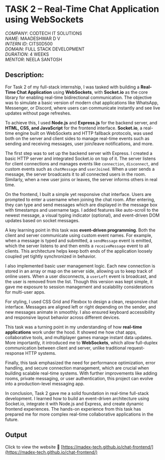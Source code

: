 # TASK 2 – Real-Time Chat Application using WebSockets

*COMPANY*: CODTECH IT SOLUTIONS  
*NAME*: MAADESHWAR D V  
*INTERN ID*: CITS0D500  
*DOMAIN*: FULL STACK DEVELOPMENT  
*DURATION*: 4 WEEKS  
*MENTOR*: NEELA SANTOSH  

## Description:

For Task 2 of my full-stack internship, I was tasked with building a **Real-Time Chat Application** using **WebSockets**, with **Socket.io** as the core library for enabling real-time bidirectional communication. The objective was to simulate a basic version of modern chat applications like WhatsApp, Messenger, or Discord, where users can communicate instantly and see live updates without page refreshes.

To achieve this, I used **Node.js** and **Express.js** for the backend server, and **HTML, CSS, and JavaScript** for the frontend interface. **Socket.io**, a real-time engine built on WebSockets and HTTP fallback protocols, was used both on the server and client sides to manage real-time events such as sending and receiving messages, user join/leave notifications, and more.

The first step was to set up the backend server with Express. I created a basic HTTP server and integrated Socket.io on top of it. The server listens for client connections and manages events like `connection`, `disconnect`, and custom events such as `chatMessage` and `userJoined`. When a user sends a message, the server broadcasts it to all connected users in the room. Similarly, when a new user joins or leaves, the server informs others in real time.

On the frontend, I built a simple yet responsive chat interface. Users are prompted to enter a username when joining the chat room. After entering, they can type and send messages which are displayed in the message box with timestamps and username tags. I added features like auto-scroll to the newest message, a visual typing indicator (optional), and event-driven DOM updates based on socket messages.

A key learning point in this task was **event-driven programming**. Both the client and server communicate using custom event names. For example, when a message is typed and submitted, a `sendMessage` event is emitted, which the server listens to and then emits a `receiveMessage` event to all clients. This architecture helps keep both ends of the application loosely coupled yet tightly synchronized in behavior.

I also implemented basic user management logic. Each new connection is stored in an array or map on the server side, allowing us to keep track of online users. When a user disconnects, a `userLeft` event is broadcast, and the user is removed from the list. Though this version was kept simple, it gave me exposure to session management and scalability considerations for multi-user apps.

For styling, I used CSS Grid and Flexbox to design a clean, responsive chat interface. Messages are aligned left or right depending on the sender, and new messages animate in smoothly. I also ensured keyboard accessibility and responsive layout behavior across different devices.

This task was a turning point in my understanding of how **real-time applications** work under the hood. It showed me how chat apps, collaborative tools, and multiplayer games manage instant data updates. More importantly, it introduced me to **WebSockets**, which allow full-duplex communication between client and server, unlike traditional request-response HTTP systems.

Finally, this task emphasized the need for performance optimization, error handling, and secure connection management, which are crucial when building scalable real-time systems. With further improvements like adding rooms, private messaging, or user authentication, this project can evolve into a production-level messaging app.

In conclusion, Task 2 gave me a solid foundation in real-time full-stack development. I learned how to build an event-driven architecture using Socket.io, integrate it with Node.js and Express, and create dynamic frontend experiences. The hands-on experience from this task has prepared me for more complex real-time collaborative applications in the future.

## Output 
Click to view the website
🔗 [https://madex-tech.github.io/chat-frontend/](https://madex-tech.github.io/chat-frontend/)
